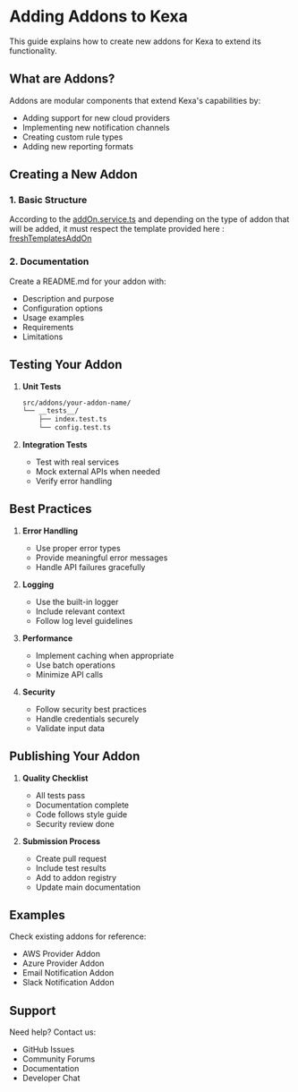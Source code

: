 # Adding Addons to Kexa

This guide explains how to create new addons for Kexa to extend its functionality.

## What are Addons?

Addons are modular components that extend Kexa's capabilities by:

- Adding support for new cloud providers
- Implementing new notification channels
- Creating custom rule types
- Adding new reporting formats

## Creating a New Addon

### 1. Basic Structure

According to the [addOn.service.ts](https://github.com/kexa-io/Kexa/blob/main/Kexa/services/addOn.service.ts) and depending on the type of addon that will be added, it must respect the template provided here : [freshTemplatesAddOn](https://github.com/kexa-io/Kexa/blob/main/config/freshTemplatesAddOn)

### 2. Documentation

Create a README.md for your addon with:

- Description and purpose
- Configuration options
- Usage examples
- Requirements
- Limitations

## Testing Your Addon

1. **Unit Tests**

   ```bash
   src/addons/your-addon-name/
   └── __tests__/
       ├── index.test.ts
       └── config.test.ts
   ```

2. **Integration Tests**
   - Test with real services
   - Mock external APIs when needed
   - Verify error handling

## Best Practices

1. **Error Handling**
   - Use proper error types
   - Provide meaningful error messages
   - Handle API failures gracefully

2. **Logging**
   - Use the built-in logger
   - Include relevant context
   - Follow log level guidelines

3. **Performance**
   - Implement caching when appropriate
   - Use batch operations
   - Minimize API calls

4. **Security**
   - Follow security best practices
   - Handle credentials securely
   - Validate input data

## Publishing Your Addon

1. **Quality Checklist**
   - All tests pass
   - Documentation complete
   - Code follows style guide
   - Security review done

2. **Submission Process**
   - Create pull request
   - Include test results
   - Add to addon registry
   - Update main documentation

## Examples

Check existing addons for reference:

- AWS Provider Addon
- Azure Provider Addon
- Email Notification Addon
- Slack Notification Addon

## Support

Need help? Contact us:

- GitHub Issues
- Community Forums
- Documentation
- Developer Chat
